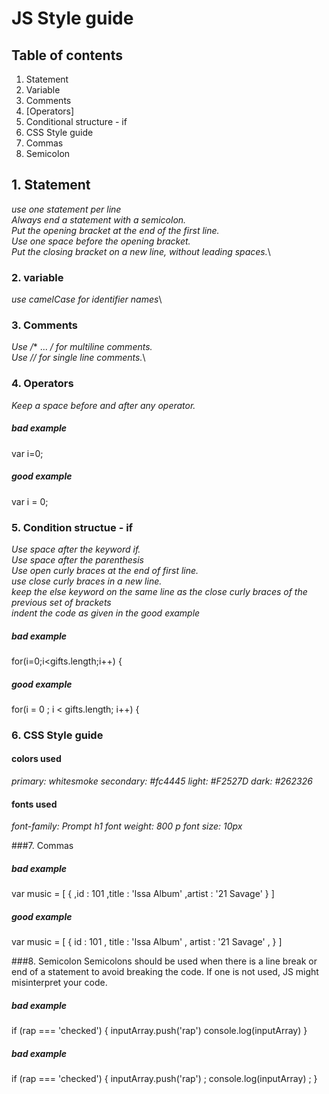 # JS Style guide
## Table of contents



1. Statement
2. Variable
3. Comments
4. [Operators]
5. Conditional structure - if
6. CSS Style guide
7. Commas
8. Semicolon



## 1. Statement
*use one statement per line*\
*Always end a statement with a semicolon.*\
*Put the opening bracket at the end of the first line.*\
*Use one space before the opening bracket.*\
*Put the closing bracket on a new line, without leading spaces.*\



### 2. variable
*use camelCase for identifier names*\



### 3. Comments
*Use /** ... */ for multiline comments.*\
*Use // for single line comments.*\



### 4. Operators
*Keep a space before and after any operator.*



#####  bad example
var i=0;



#####  good example
var i = 0;



### 5. Condition structue - if
*Use space after the keyword if.*\
*Use space after the parenthesis*\
*Use open curly braces at the end of first line.*\
*use close curly braces in a new line.*\
*keep the else keyword on the same line as the close curly braces of the previous set of brackets*\
*indent the code as given in the good example*



#####  bad example
 for(i=0;i<gifts.length;i++)
  {



#####  good example
for(i = 0 ; i < gifts.length; i++) {



### 6. CSS Style guide

#### colors used
*primary: whitesmoke*
*secondary: #fc4445*
*light: #F2527D*
*dark: #262326*
#### fonts used
*font-family: Prompt*
*h1 font weight: 800*
*p font size: 10px*




###7. Commas


#####  bad example
var music = [
{
,id : 101
,title : 'Issa Album'
,artist : '21 Savage'
}
]

#####  good example
var music = [
{
id : 101 ,
title : 'Issa Album' ,
artist : '21 Savage' ,
}
]


###8. Semicolon
Semicolons should be used when there is a line break
or end of a statement to avoid breaking the code. If one is
not used, JS might misinterpret your code.

#####  bad example
if (rap === 'checked') {
inputArray.push('rap')
console.log(inputArray)
}

#####  bad example
if (rap === 'checked') {
inputArray.push('rap') ;
console.log(inputArray) ;
}
